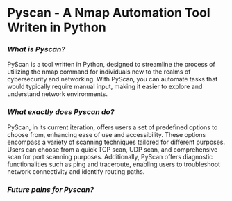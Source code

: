 # Pyscan - A Nmap Automation Tool Writen in Python

### *What is Pyscan?*

PyScan is a tool written in Python, designed to streamline the process of utilizing the nmap command for individuals new to the realms of cybersecurity and networking. With PyScan, you can automate tasks that would typically require manual input, making it easier to explore and understand network environments.

### *What exactly does Pyscan do?*

PyScan, in its current iteration, offers users a set of predefined options to choose from, enhancing ease of use and accessibility. These options encompass a variety of scanning techniques tailored for different purposes. Users can choose from a quick TCP scan, UDP scan, and comprehensive scan for port scanning purposes. Additionally, PyScan offers diagnostic functionalities such as ping and traceroute, enabling users to troubleshoot network connectivity and identify routing paths. 

### *Future palns for Pyscan?*
